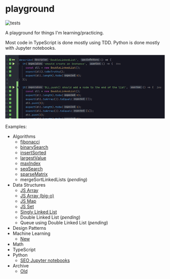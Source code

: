 # playground

![tests](https://github.com/PabloRosales/playground/actions/workflows/node.js.yml/badge.svg)

A playground for things I'm learning/practicing.

Most code in TypeScript is done mostly using TDD. Python is done mostly with Jupyter notebooks.

![Screenshot](./screenshot.png)

Examples:

* Algorithms
  * [fibonacci](./src/tests/unit-tests/algos/fibonacci.test.ts)
  * [binarySearch](./src/tests/unit-tests/algos/binarySearch.test.ts)
  * [insertSorted](./src/tests/unit-tests/algos/insertSorted.test.ts)
  * [largestValue](./src/tests/unit-tests/algos/largest-value.test.ts)
  * [maxIndex](./src/tests/unit-tests/algos/maxIndex.test.ts)
  * [seqSearch](./src/tests/unit-tests/algos/seqSearch.test.ts)
  * [sparseMatrix](./src/tests/unit-tests/algos/sparseMatrix.test.ts)
  * mergeSortLinkedLists (_pending_)
* Data Structures
  * [JS Array](./src/tests/unit-tests/data-structures/arrays.test.ts)
  * [JS Array (big-o)](./src/tests/unit-tests/data-structures/array.big-o.test.ts)
  * [JS Map](./src/tests/unit-tests/data-structures/map.test.ts)
  * [JS Set](./src/tests/unit-tests/data-structures/set.test.ts)
  * [Singly Linked List](./src/tests/unit-tests/data-structures/singly-linked-list.test.ts)
  * Double Linked List (_pending_)
  * Queue using Double Linked List (_pending_)
* Design Patterns
* Machine Learning
  * [New](./src/ml)
* Math
* TypeScript
* Python
  * [SEO Jupyter notebooks](archive/pre-2022/seo/notebooks)
* Archive
  * [Old](./archive)
